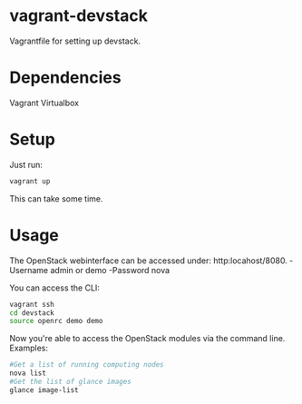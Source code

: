 vagrant-devstack
================

Vagrantfile for setting up devstack.

Dependencies
==============
Vagrant
Virtualbox


Setup
==============

Just run:
``````sh
vagrant up
``````
This can take some time.

Usage
===================
The OpenStack webinterface can be accessed under: http:locahost/8080.
-Username admin or demo
-Password nova

You can access the CLI:
``````````````sh
vagrant ssh
cd devstack
source openrc demo demo
``````````````
Now you're able to access the OpenStack modules via the command line.
Examples:
````````````sh
#Get a list of running computing nodes
nova list
#Get the list of glance images
glance image-list
````````````
